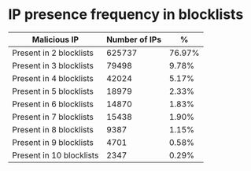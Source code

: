 # IP presence frequency in blocklists
| Malicious IP | Number of IPs | % |
|----|----|----|
| Present in 2 blocklists | 625737 | 76.97% |
| Present in 3 blocklists | 79498 | 9.78% |
| Present in 4 blocklists | 42024 | 5.17% |
| Present in 5 blocklists | 18979 | 2.33% |
| Present in 6 blocklists | 14870 | 1.83% |
| Present in 7 blocklists | 15438 | 1.90% |
| Present in 8 blocklists | 9387 | 1.15% |
| Present in 9 blocklists | 4701 | 0.58% |
| Present in 10 blocklists | 2347 | 0.29% |
